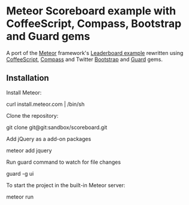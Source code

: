 # Meteor Scoreboard example with CoffeeScript, Compass, Bootstrap and Guard gems

A port of the [Meteor](http://meteor.com/) framework's [Leaderboard example](http://meteor.com/examples/leaderboard) rewritten using [CoffeeScript](http://coffeescript.org/), [Compass](http://compass-style.org/) and Twitter [Bootstrap](http://twitter.github.com/bootstrap/) and [Guard](https://github.com/guard/guard) gems.

## Installation

Install Meteor:

  curl install.meteor.com | /bin/sh

Clone the repository:

  git clone git@git:sandbox/scoreboard.git

Add jQuery as a add-on packages

  meteor add jquery

Run guard command to watch for file changes
  
  guard -g ui
  

To start the project in the built-in Meteor server:
  
  meteor run
